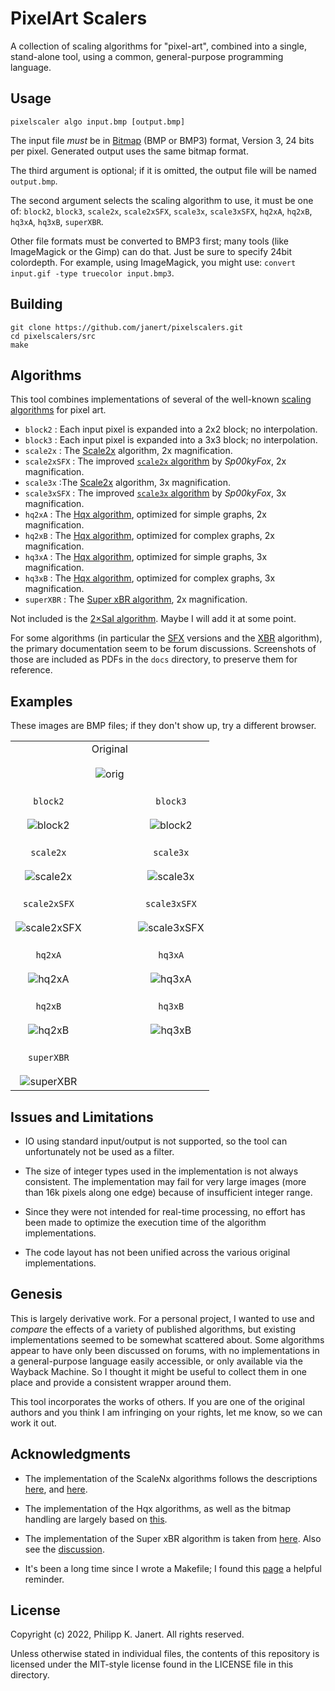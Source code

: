 
# PixelArt Scalers

A collection of scaling algorithms for "pixel-art", combined into a single, 
stand-alone tool, using a common, general-purpose programming language.


## Usage

```
pixelscaler algo input.bmp [output.bmp]
```

The input file _must_ be in 
[Bitmap](https://en.wikipedia.org/wiki/BMP_file_format)
(BMP or BMP3) format, Version 3, 24 bits per pixel. 
Generated output uses the same bitmap format. 

The third argument is optional; if it is omitted, the
output file will be named `output.bmp`. 

The second argument selects the scaling algorithm to use, it must
be one of: `block2`, `block3`, `scale2x`, `scale2xSFX`, `scale3x`, 
`scale3xSFX`, `hq2xA`, `hq2xB`, `hq3xA`, `hq3xB`, `superXBR`.

Other file formats must be converted to BMP3 first; many tools (like
ImageMagick or the Gimp) can do that. Just be sure to specify 24bit
colordepth. For example, using ImageMagick, you might use: 
`convert input.gif -type truecolor input.bmp3`.


## Building

```
git clone https://github.com/janert/pixelscalers.git
cd pixelscalers/src
make
```

## Algorithms

This tool combines implementations of several of the well-known
[scaling algorithms](https://en.wikipedia.org/wiki/Pixel-art_scaling_algorithms)
for pixel art.

- `block2` : Each input pixel is expanded into a 2x2 block; no interpolation.
- `block3` : Each input pixel is expanded into a 3x3 block; no interpolation.
- `scale2x` : The [Scale2x](http://www.scale2x.it/algorithm) algorithm, 2x magnification.
- `scale2xSFX` : The improved [`scale2x` algorithm](https://web.archive.org/web/20160527015550/https://libretro.com/forums/archive/index.php?t-1655.html) 
by _Sp00kyFox_, 2x magnification.
- `scale3x` :The [Scale2x](http://www.scale2x.it/algorithm) algorithm, 3x magnification.
- `scale3xSFX` : The improved [`scale3x` algorithm](https://web.archive.org/web/20160527015550/https://libretro.com/forums/archive/index.php?t-1655.html) 
by _Sp00kyFox_, 3x magnification.
- `hq2xA` : The [Hqx algorithm](https://en.wikipedia.org/wiki/Hqx), optimized for simple graphs, 2x magnification.
- `hq2xB` : The [Hqx algorithm](https://en.wikipedia.org/wiki/Hqx), optimized for complex graphs, 2x magnification.
- `hq3xA` : The [Hqx algorithm](https://en.wikipedia.org/wiki/Hqx), optimized for simple graphs, 3x magnification.
- `hq3xB` : The [Hqx algorithm](https://en.wikipedia.org/wiki/Hqx), optimized for complex graphs, 3x magnification.
- `superXBR` : The [Super xBR algorithm](https://en.wikipedia.org/wiki/Pixel-art_scaling_algorithms#xBR_family), 2x magnification.

Not included is the [2×SaI algorithm](https://vdnoort.home.xs4all.nl/emulation/2xsai/). Maybe I will add it at some point.

For some algorithms (in particular the 
[SFX](https://web.archive.org/web/20160527015550/https://libretro.com/forums/archive/index.php?t-1655.html)
versions and the 
[XBR](https://forums.libretro.com/t/xbr-algorithm-tutorial/123)
algorithm),
the primary documentation seem to be forum discussions. Screenshots of those
are included as PDFs in the `docs` directory, to preserve them for reference.


## Examples

These images are BMP files; if they don't show up, try a different browser.

| | | |
|:---:|:---:|:---:|
| | Original <br>&nbsp;<br> ![orig](repo/imgs/test_original.gif) | |
| <br>`block2` <br>&nbsp;<br> ![block2](replo/imgs/block2.bmp) | | <br>`block3` <br>&nbsp;<br> ![block2](replo/imgs/block3.bmp) |
| <br>`scale2x` <br>&nbsp;<br> ![scale2x](replo/imgs/scale2x.bmp) | | <br>`scale3x` <br>&nbsp;<br> ![scale3x](replo/imgs/scale3x.bmp) |
| <br>`scale2xSFX` <br>&nbsp;<br> ![scale2xSFX](replo/imgs/scale2xSFX.bmp) | | <br>`scale3xSFX` <br>&nbsp;<br> ![scale3xSFX](replo/imgs/scale3xSFX.bmp) |
| <br>`hq2xA` <br>&nbsp;<br> ![hq2xA](replo/imgs/hq2xA.bmp) | | <br>`hq3xA` <br>&nbsp;<br> ![hq3xA](replo/imgs/hq3xA.bmp) |
| <br>`hq2xB` <br>&nbsp;<br> ![hq2xB](replo/imgs/hq2xB.bmp) | | <br>`hq3xB` <br>&nbsp;<br> ![hq3xB](replo/imgs/hq3xB.bmp) |
| <br>`superXBR` <br>&nbsp;<br> ![superXBR](replo/imgs/xbr.bmp) | | |



## Issues and Limitations

- IO using standard input/output is not supported, so the tool can
  unfortunately not be used as a filter.

- The size of integer types used in the implementation is not always
  consistent. The implementation may fail for very large images (more
  than 16k pixels along one edge) because of insufficient integer range.

- Since they were not intended for real-time processing, no effort has been 
  made to optimize the execution time of the algorithm implementations.
  
- The code layout has not been unified across the various original
  implementations.


## Genesis

This is largely derivative work. For a personal project, I wanted to
use and _compare_ the effects of a variety of published algorithms,
but existing implementations seemed to be somewhat scattered
about. Some algorithms appear to have only been discussed on forums,
with no implementations in a general-purpose language easily
accessible, or only available via the Wayback Machine. So I thought
it might be useful to collect them in one place and provide a
consistent wrapper around them.

This tool incorporates the works of others. If you are one of the
original authors and you think I am infringing on your rights, let
me know, so we can work it out.


## Acknowledgments

- The implementation of the ScaleNx algorithms follows the descriptions
  [here](http://www.scale2x.it/algorithm), and 
  [here](https://web.archive.org/web/20160527015550/https://libretro.com/forums/archive/index.php?t-1655.html).

- The implementation of the Hqx algorithms, as well as the bitmap
  handling are largely based on [this](https://github.com/brunexgeek/hqx).
  
- The implementation of the Super xBR algorithm is taken from 
  [here](https://pastebin.com/cbH8ZQQT). Also see the 
  [discussion](https://forums.libretro.com/t/xbr-algorithm-tutorial/123).
  
- It's been a long time since I wrote a Makefile; I found this
  [page](https://www.cs.colby.edu/maxwell/courses/tutorials/maketutor/)
  a helpful reminder.


## License

Copyright (c) 2022, Philipp K. Janert. 
All rights reserved.

Unless otherwise stated in individual files, the contents of this 
repository is licensed under the MIT-style license found in the
LICENSE file in this directory.
